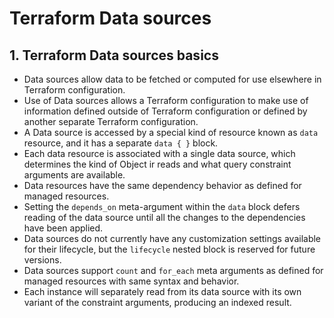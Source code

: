 # Terraform Data sources

## 1. Terraform Data sources basics
- Data sources allow data to be fetched or computed for use elsewhere in Terraform configuration.
- Use of Data sources allows a Terraform configuration to make use of information defined outside of Terraform configuration
  or defined by another separate Terraform configuration.
- A Data source is accessed by a special kind of resource known as ```data``` resource, and it has a separate ```data { }```
  block.
- Each data resource is associated with a single data source, which determines the kind of Object ir reads and what query constraint
  arguments are available.
- Data resources have the same dependency behavior as defined for managed resources.
- Setting the ```depends_on``` meta-argument within the ```data``` block defers reading of the data source until all the changes
  to the dependencies have been applied.
- Data sources do not currently have any customization settings available for their lifecycle, but the ```lifecycle``` nested
  block is reserved for future versions.
- Data sources support ```count``` and ```for_each``` meta arguments as defined for managed resources with same syntax and 
  behavior.
- Each instance will separately read from its data source with its own variant of the constraint arguments, producing an indexed
  result.